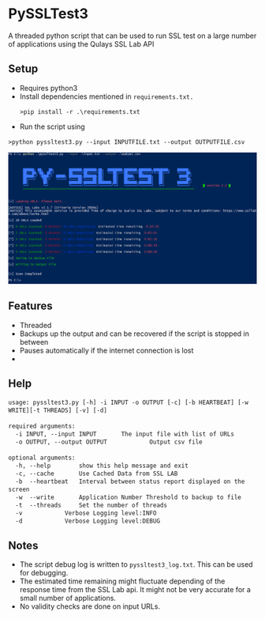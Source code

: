 # PySSLTest3
 A threaded python script that can be used to run SSL test on a large number of applications using the Qulays SSL Lab API

## Setup
*	Requires python3
*	Install dependencies mentioned in `requirements.txt.`
    ```
    >pip install -r .\requirements.txt
    ```
*   Run the script using
```
>python pyssltest3.py --input INPUTFILE.txt --output OUTPUTFILE.csv
```
![image1](run.png)

## Features
*  Threaded
*  Backups up the output and can be recovered if the script is stopped in between
*  Pauses automatically if the internet connection is lost
*  

## Help
```
usage: pyssltest3.py [-h] -i INPUT -o OUTPUT [-c] [-b HEARTBEAT] [-w WRITE][-t THREADS] [-v] [-d]

required arguments:
  -i INPUT, --input INPUT		The input file with list of URLs
  -o OUTPUT, --output OUTPUT            Output csv file

optional arguments:
  -h, --help		show this help message and exit
  -c, --cache		Use Cached Data from SSL LAB
  -b  --heartbeat	Interval between status report displayed on the screen
  -w  --write		Application Number Threshold to backup to file
  -t  --threads		Set the number of threads
  -v 			Verbose Logging level:INFO
  -d			Verbose Logging level:DEBUG
```

## Notes

*   The script debug log is written to `pyssltest3_log.txt`. This can be used for debugging.
*   The estimated time remaining might fluctuate depending of the response time from the SSL Lab api. It might not be very accurate for a small number of applications.
*   No validity checks are done on input URLs.